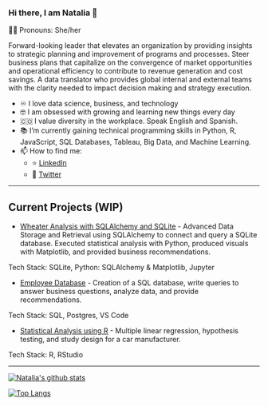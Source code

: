 ### Hi there, I am Natalia 👋
:curly_haired_woman: Pronouns: She/her

Forward-looking leader that elevates an organization by providing insights to strategic planning and improvement of programs and processes. Steer business plans that capitalize on the convergence of market opportunities and operational efficiency to contribute to revenue generation and cost savings.  A data translator who provides global internal and external teams with the clarity needed to impact decision making and strategy execution.


- :infinity: I love data science, business, and technology
- :nerd_face: I am obsessed with growing and learning new things every day
- :colombia: I value diversity in the workplace. Speak English and Spanish.
- :books: I’m currently gaining technical programming skills in Python, R, JavaScript, SQL Databases, Tableau, Big Data, and Machine Learning.
- 📫 How to find me: 
  - :star: [LinkedIn](https://www.linkedin.com/in/natalia-velasquez/)
  - :newspaper: [Twitter](https://twitter.com/NatiVelasquez18)
  
  
---

  ## Current Projects (WIP)
  
  
* [Wheater Analysis with SQLAlchemy and SQLite](https://github.com/NataliaVelasquez18/Weather-analysis-with-SQLAlchemy-and-SQLite/blob/main/README.md) - Advanced Data Storage and Retrieval using SQLAlchemy to connect and query a SQLite database. Executed statistical analysis with Python, produced visuals with Matplotlib, and provided business recommendations.

Tech Stack: SQLite, Python: SQLAlchemy & Matplotlib, Jupyter

  
* [Employee Database](https://github.com/NataliaVelasquez18/Employee-database) - Creation of a SQL database, write queries to answer business questions, analyze data, and provide recommendations.

Tech Stack: SQL, Postgres, VS Code

* [Statistical Analysis using R](https://github.com/NataliaVelasquez18/Car_Data_Statistical_Analysis) - Multiple linear regression, hypothesis testing, and study design for a car manufacturer.

Tech Stack: R, RStudio

---

[![Natalia's github stats](https://github-readme-stats.vercel.app/api?username=NataliaVelasquez18&count_private=true&show_icons=true&theme=radical&hide_rank=false)](https://github.com/anuraghazra/github-readme-stats)

[![Top Langs](https://github-readme-stats.vercel.app/api/top-langs/?username=NataliaVelasquez18)](https://github.com/anuraghazra/github-readme-stats)
